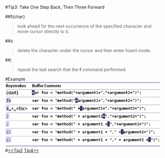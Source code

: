 #Tip3: Take One Step Back, Then Three Forward  
  
##f{char}     
>look ahead for the next occurrence of the specified character and move cursor directly to it.  
  
##s     
>delete the character under the cursor and then enter Insert mode.  
  
##;    
>repeat the last search that the **f** command performed.  
   
#Example  
![tip3](images/tip3.png)  
#[<<Tip2](tip2.md)    [Tip4>>](tip4.md)
